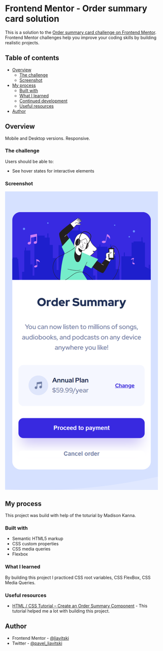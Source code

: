 # Frontend Mentor - Order summary card solution

This is a solution to the [Order summary card challenge on Frontend Mentor](https://www.frontendmentor.io/challenges/order-summary-component-QlPmajDUj). Frontend Mentor challenges help you improve your coding skills by building realistic projects. 

## Table of contents

- [Overview](#overview)
  - [The challenge](#the-challenge)
  - [Screenshot](#screenshot)
- [My process](#my-process)
  - [Built with](#built-with)
  - [What I learned](#what-i-learned)
  - [Continued development](#continued-development)
  - [Useful resources](#useful-resources)
- [Author](#author)


## Overview

Mobile and Desktop versions. Responsive.

### The challenge

Users should be able to:

- See hover states for interactive elements

### Screenshot

![](./images/screenshot.png)

## My process

This project was build with help of the toturial by Madison Kanna.

### Built with

- Semantic HTML5 markup
- CSS custom properties
- CSS media queries
- Flexbox

### What I learned

By building this project I practiced CSS root variables, CSS FlexBox, CSS Media Queries.

### Useful resources

- [HTML / CSS Tutorial – Create an Order Summary Component](https://www.youtube.com/watch?v=SR5GxoFhIAU) - This tutorial helped me a lot with building this project.

## Author

- Frontend Mentor - [@liavitski](https://www.frontendmentor.io/profile/liavitski)
- Twitter - [@pavel_liavitski](https://twitter.com/pavel_liavitski)

